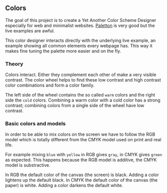 ## Colors

The goal of this project is to create a Yet Another Color Scheme Designer especially for web and minimalist websites.
[Paletton](http://paletton.com/) is very good but the live examples are awful.

This color designer interacts directly with the underlying live example, an example showing all common elements every webpage has.
This way it makes fine tuning the palette more easier and on the fly.

### Theory

Colors interact. Either they complement each other of make a very visible contrast.
The color wheel helps to find these low contrast and high contrast color combinations and form a color family.

The left side of the wheel contains the so called `warm` colors and the right side the `cold` colors.
Combining a warm color with a cold color has a strong contrast; combining colors from a single side of the wheel have low contrast.

### Basic colors and models

In order to be able to mix colors on the screen we have to follow the RGB model which is totally different from the CMYK model used on print
and real life.

For example mixing `blue` with `yellow` in RGB gives `gray`, in CMYK gives `green` as expected.
This happens because the RGB model is additive, the CMYK model is substractive.

In RGB the default color of the canvas (the screen) is black. Adding a color lightens up the default black.
In CMYK the default color of the canvas (the paper) is white. Adding a color darkens the default white.
